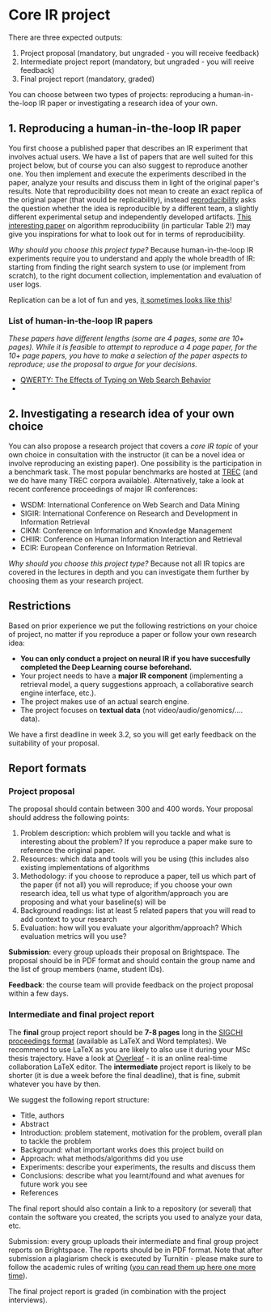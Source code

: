 # Core IR project

There are three expected outputs:

1. Project proposal (mandatory, but ungraded - you will receive feedback)
2. Intermediate project report (mandatory, but ungraded - you will reeive feedback)
3. Final project report (mandatory, graded)

You can choose between two types of projects: reproducing a human-in-the-loop IR paper or investigating a research idea of your own.

## 1. Reproducing a human-in-the-loop IR paper

You first choose a published paper that describes an IR experiment that involves actual users. We have a list of papers that are well suited for this project below, but of course you can also suggest to reproduce another one.
You then implement and execute the experiments described in the paper, analyze your results and discuss them in light of the original paper's results. 
Note that reproducibility does not mean to create an exact replica of the original paper (that would be replicability), instead [reproducibility](https://www.acm.org/publications/policies/artifact-review-badging) asks the question whether the idea is reproducible by a different team, a slightly different experimental setup and independently developed artifacts. 
[This interesting paper](https://pdfs.semanticscholar.org/b95a/11620929f1c4760587ac99a8d6b4d8cbc547.pdf) on algorithm reproducibility (in particular Table 2!) may give you inspirations for what to look out for in terms of reproducibility.

*Why should you choose this project type?* Because human-in-the-loop IR experiments require you to understand and apply the whole breadth of IR: starting from finding the right search system to use (or implement from scratch), to the right document collection, implementation and evaluation of user logs.

Replication can be a lot of fun and yes, [it sometimes looks like this](https://twitter.com/DevilleSy/status/958761021421903872)!

### List of human-in-the-loop IR papers

*These papers have different lengths (some are 4 pages, some are 10+ pages). While it is feasible to attempt to reproduce a 4 page paper, for the 10+ page papers, you have to make a selection of the paper aspects to reproduce; use the proposal to argue for your decisions.*

- [QWERTY: The Effects of Typing on Web Search Behavior](http://marksanderson.org/publications/my_papers/CHIIR2018-Kevin.pdf)
- 


## 2. Investigating a research idea of your own choice

You can also propose a research project that covers a *core IR topic* of your own choice in consultation with the instructor (it can be a novel idea or involve reproducing an existing paper). One possibility is the participation in a benchmark task. The most popular benchmarks are hosted at [TREC](http://trec.nist.gov/) (and we do have many TREC corpora available). Alternatively, take a look at recent conference proceedings of major IR conferences:

- WSDM: International Conference on Web Search and Data Mining
- SIGIR: International Conference on Research and Development in Information Retrieval
- CIKM: Conference on Information and Knowledge Management
- CHIIR: Conference on Human Information Interaction and Retrieval
- ECIR: European Conference on Information Retrieval.

*Why should you choose this project type?* Because not all IR topics are covered in the lectures in depth and you can investigate them further by choosing them as your research project.

## Restrictions

Based on prior experience we put the following restrictions on your choice of project, no matter if you reproduce a paper or follow your own research idea:

- **You can only conduct a project on neural IR if you have succesfully completed the Deep Learning course beforehand.**
- Your project needs to have a **major IR component** (implementing a retrieval model, a query suggestions approach, a collaborative search engine interface, etc.).
- The project makes use of an actual search engine.
- The project focuses on **textual data** (not video/audio/genomics/.... data).

We have a first deadline in week 3.2, so you will get early feedback on the suitability of your proposal.

## Report formats

### Project proposal

The proposal should contain between 300 and 400 words. Your proposal should address the following points:

1. Problem description: which problem will you tackle and what is interesting about the problem? If you reproduce a paper make sure to reference the original paper.
2. Resources: which data and tools will you be using (this includes also existing implementations of algorithms
3. Methodology: if you choose to reproduce a paper, tell us which part of the paper (if not all) you will reproduce; if you choose your own research idea, tell us what type of algorithm/approach you are proposing and what your baseline(s) will be
4. Background readings: list at least 5 related papers that you will read to add context to your research
5. Evaluation: how will you evaluate your algorithm/approach? Which evaluation metrics will you use?

**Submission**: every group uploads their proposal on Brightspace. The proposal should be in PDF format and should contain the group name and the list of group members (name, student IDs).

**Feedback**: the course team will provide feedback on the project proposal within a few days.

### Intermediate and final project report

The **final** group project report should be **7-8 pages** long in the [SIGCHI proceedings format](https://sigchi.org/templates/) (available as LaTeX and Word templates). We recommend to use LaTeX as you are likely to also use it during your MSc thesis trajectory. Have a look at [Overleaf](https://www.overleaf.com/) - it is an online real-time collaboration LaTeX editor. The **intermediate** project report is likely to be shorter (it is due a week before the final deadline), that is fine, submit whatever you have by then.

We suggest the following report structure:

- Title, authors
- Abstract
- Introduction: problem statement, motivation for the problem, overall plan to tackle the problem
- Background: what important works does this project build on
- Approach: what methods/algorithms did you use
- Experiments: describe your experiments, the results and discuss them
- Conclusions: describe what you learnt/found and what avenues for future work you see
- References

The final report should also contain a link to a repository (or several) that contain the software you created, the scripts you used to analyze your data, etc.

Submission: every group uploads their intermediate and final group project reports on Brightspace. The reports should be in PDF format. Note that after submission a plagiarism check is executed by Turnitin - please make sure to follow the academic rules of writing ([you can read them up here one more time](https://www.tudelft.nl/library/actuele-themas/copyright/c/plagiarism/)).

The final project report is graded (in combination with the project interviews).
